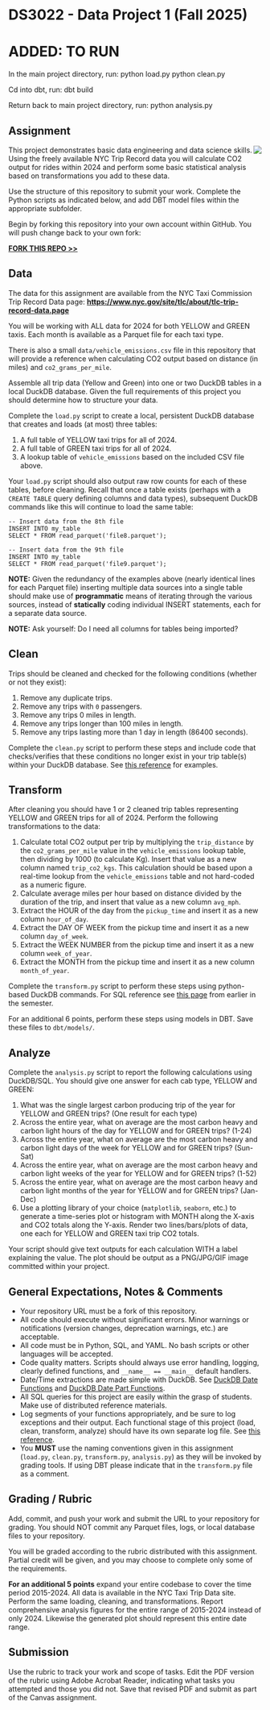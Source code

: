 # DS3022 - Data Project 1 (Fall 2025)

# ADDED: TO RUN
In the main project directory, run:
python load.py
python clean.py

Cd into dbt, run:
dbt build

Return back to main project directory, run:
python analysis.py

## Assignment

<img src="https://s3.amazonaws.com/uvasds-systems/images/nyc-taxi-graphic.png" style="align:right;float:right;max-width:50%;">

This project demonstrates basic data engineering and data science skills. Using the freely available
NYC Trip Record data you will calculate CO2 output for rides within 2024 and perform some basic statistical
analysis based on transformations you add to these data.

Use the structure of this repository to submit your work. Complete the Python scripts as indicated below,
and add DBT model files within the appropriate subfolder.

Begin by forking this repository into your own account within GitHub. You will push change back to your own fork:

[**FORK THIS REPO >>**](https://github.com/uvasds-systems/ds3022-data-project-1/fork)

## Data

The data for this assignment are available from the NYC Taxi Commission Trip Record Data page:
**https://www.nyc.gov/site/tlc/about/tlc-trip-record-data.page**

You will be working with ALL data for 2024 for both YELLOW and GREEN taxis. Each month is available as a Parquet file for each taxi type.

There is also a small `data/vehicle_emissions.csv` file in this repository that will provide a reference when calculating CO2 output based on distance (in miles) and `co2_grams_per_mile`.

Assemble all trip data (Yellow and Green) into one or two DuckDB tables in a local DuckDB database. Given the full requirements of this project you should determine how to structure your data.

Complete the `load.py` script to create a local, persistent DuckDB database that creates and loads (at most) three tables:

1. A full table of YELLOW taxi trips for all of 2024.
2. A full table of GREEN taxi trips for all of 2024.
3. A lookup table of `vehicle_emissions` based on the included CSV file above.

Your `load.py` script should also output raw row counts for each of these tables, before cleaning. Recall that once a table exists (perhaps with a  `CREATE TABLE` query defining columns and data types), subsequent DuckDB commands like this will continue to load the same table:

```
-- Insert data from the 8th file
INSERT INTO my_table
SELECT * FROM read_parquet('file8.parquet');

-- Insert data from the 9th file
INSERT INTO my_table
SELECT * FROM read_parquet('file9.parquet');
```

**NOTE:** Given the redundancy of the examples above (nearly identical lines for each Parquet file) inserting multiple data sources into a single table should make use of **programmatic** means of iterating through the various sources, instead of **statically** coding individual INSERT statements, each for a separate data source.

**NOTE:** Ask yourself: Do I need all columns for tables being imported?

## Clean

Trips should be cleaned and checked for the following conditions (whether or not they exist):

1. Remove any duplicate trips.
2. Remove any trips with `0` passengers.
3. Remove any trips 0 miles in length.
4. Remove any trips longer than 100 miles in length.
5. Remove any trips lasting more than 1 day in length (86400 seconds).

Complete the `clean.py` script to perform these steps and include code that checks/verifies that these conditions no longer exist in your trip table(s) within your DuckDB database. See [this reference](https://github.com/uvasds-systems/data-engineering-essentials/blob/main/synthetic/clean-data-answers.py) for examples.


## Transform

After cleaning you should have 1 or 2 cleaned trip tables representing YELLOW and GREEN trips for all of 2024. Perform the following transformations to the data:

1. Calculate total CO2 output per trip by multiplying the `trip_distance` by the `co2_grams_per_mile` value in the `vehicle_emissions` lookup table, then dividing by 1000 (to calculate Kg). Insert that value as a new column named `trip_co2_kgs`. This calculation should be based upon a real-time lookup from the `vehicle_emissions` table and not hard-coded as a numeric figure.
2. Calculate average miles per hour based on distance divided by the duration of the trip, and insert that value as a new column `avg_mph`.
3. Extract the HOUR of the day from the `pickup_time` and insert it as a new column `hour_of_day`.
4. Extract the DAY OF WEEK from the pickup time and insert it as a new column `day_of_week`.
5. Extract the WEEK NUMBER from the pickup time and insert it as a new column `week_of_year`.
6. Extract the MONTH from the pickup time and insert it as a new column `month_of_year`.


Complete the `transform.py` script to perform these steps using python-based DuckDB commands. For SQL reference see [this page](https://github.com/uvasds-systems/data-engineering-essentials/tree/main/transform) from earlier in the semester.

For an additional 6 points, perform these steps using models in DBT. Save these files to `dbt/models/`.

## Analyze

Complete the `analysis.py` script to report the following calculations using DuckDB/SQL. You should give one answer for each cab type, YELLOW and GREEN:

1. What was the single largest carbon producing trip of the year for YELLOW and GREEN trips? (One result for each type)
2. Across the entire year, what on average are the most carbon heavy and carbon light hours of the day for YELLOW and for GREEN trips? (1-24)
3. Across the entire year, what on average are the most carbon heavy and carbon light days of the week for YELLOW and for GREEN trips? (Sun-Sat)
4. Across the entire year, what on average are the most carbon heavy and carbon light weeks of the year for YELLOW and for GREEN trips? (1-52)
5. Across the entire year, what on average are the most carbon heavy and carbon light months of the year for YELLOW and for GREEN trips? (Jan-Dec)
6. Use a plotting library of your choice (`matplotlib`, `seaborn`, etc.) to generate a time-series plot or histogram with MONTH
along the X-axis and CO2 totals along the Y-axis. Render two lines/bars/plots of data, one each for YELLOW and GREEN taxi trip CO2 totals.

Your script should give text outputs for each calculation WITH a label explaining the value. The plot should be output as a PNG/JPG/GIF image 
committed within your project.


## General Expectations, Notes & Comments

- Your repository URL must be a fork of this repository.
- All code should execute without significant errors. Minor warnings or notifications (version changes, deprecation warnings, etc.) are acceptable.
- All code must be in Python, SQL, and YAML. No bash scripts or other languages will be accepted.
- Code quality matters. Scripts should always use error handling, logging, clearly defined functions, and `__name__ == __main__` default handlers.
- Date/Time extractions are made simple with DuckDB. See [DuckDB Date Functions](https://duckdb.org/docs/stable/sql/functions/date.html) and [DuckDB Date Part Functions](https://duckdb.org/docs/stable/sql/functions/datepart.html).
- All SQL queries for this project are easily within the grasp of students. Make use of distributed reference materials.
- Log segments of your functions appropriately, and be sure to log exceptions and their output. Each functional stage of this project (load, clean, transform, analyze) should have its own separate log file. See [this reference](https://realpython.com/python-logging/).
- You **MUST** use the naming conventions given in this assignment (`load.py`, `clean.py`, `transform.py`, `analysis.py`) as they will be invoked by grading tools. If using DBT please indicate that in the `transform.py` file as a comment.

## Grading / Rubric

Add, commit, and push your work and submit the URL to your repository for grading. You should NOT commit any Parquet files, logs, or local database files to your repository.

You will be graded according to the rubric distributed with this assignment. Partial credit will be given, and you may choose to complete only some of the requirements.

**For an additional 5 points** expand your entire codebase to cover the time period 2015-2024. All data is available in the NYC Taxi Trip Data site. Perform the same loading, cleaning, and transformations. Report comprehensive analysis figures for the entire range of 2015-2024 instead of only 2024. Likewise the generated plot should represent this entire date range.

## Submission

Use the rubric to track your work and scope of tasks. Edit the PDF version of the rubric using Adobe Acrobat Reader, indicating
what tasks you attempted and those you did not. Save that revised PDF and submit as part of the Canvas assignment.
